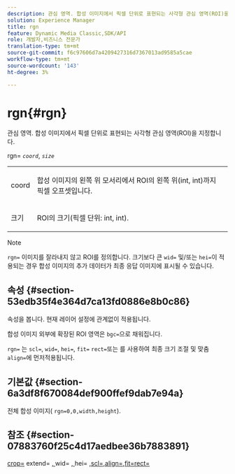 ```yaml
---
description: 관심 영역. 합성 이미지에서 픽셀 단위로 표현되는 사각형 관심 영역(ROI)을 지정합니다.
solution: Experience Manager
title: rgn
feature: Dynamic Media Classic,SDK/API
role: 개발자,비즈니스 전문가
translation-type: tm+mt
source-git-commit: f6c97606d7a4209427316d7367013ad9585a5cae
workflow-type: tm+mt
source-wordcount: '143'
ht-degree: 3%

---
```



# rgn{#rgn}

관심 영역. 합성 이미지에서 픽셀 단위로 표현되는 사각형 관심 영역(ROI)을 지정합니다.

rgn= *`coord`*, *`size`*

<table id="simpletable_3A430F9078B04C2E90F4D1A130AFA20C"> 
 <tr class="strow"> 
  <td class="stentry"> <p><span class="varname"> coord</span> </p> </td> 
  <td class="stentry"> <p>합성 이미지의 왼쪽 위 모서리에서 ROI의 왼쪽 위(int, int)까지 픽셀 오프셋입니다. </p></td> 
 </tr> 
 <tr class="strow"> 
  <td class="stentry"> <p><span class="varname"> 크기</span> </p></td> 
  <td class="stentry"> <p>ROI의 크기(픽셀 단위: int, int). </p></td> 
 </tr> 
</table>

>[!NOTE]
>
>`rgn=` 이미지를 잘라내지 않고 ROI를 정의합니다. 크기보다 큰 `wid=` 및/또는 `hei=`이 적용되는 경우 합성 이미지의 추가 데이터가 최종 응답 이미지에 표시될 수 있습니다.

## 속성 {#section-53edb35f4e364d7ca13fd0886e8b0c86}

속성을 봅니다. 현재 레이어 설정에 관계없이 적용됩니다.

합성 이미지 외부에 확장된 ROI 영역은 `bgc=`으로 채워집니다.

`rgn=` 는  `scl=`,  `wid=`,  `hei=`,  `fit=` `rect=`또는 를 사용하여 최종 크기 조절 및 맞춤 `align=`에 먼저적용됩니다.

## 기본값 {#section-6a3df8f670084def900ffef9dab7e94a}

전체 합성 이미지( `rgn=0,0,width,height`).

## 참조 {#section-07883760f25c4d17aedbee36b7883891}

[crop=](../../../../../is-api/http-ref/image-serving-api-ref/c-http-protocol-reference/c-command-reference/r-crop.md#reference-6fd0f6399966446ab4425ce050572eab) extend= [, ](../../../../../is-api/http-ref/image-serving-api-ref/c-http-protocol-reference/c-command-reference/r-extend.md#reference-7e9156beb285459d830e2d56782a74ac)wid= [, ](../../../../../is-api/http-ref/image-serving-api-ref/c-http-protocol-reference/c-command-reference/r-is-http-wid.md#reference-bfeadcb67bf4485f851eb21345527e47)hei= [ ](../../../../../is-api/http-ref/image-serving-api-ref/c-http-protocol-reference/c-command-reference/r-is-http-hei.md#reference-6d6f556ccc0e4b98a815e8a5c1944a96)  [ ](../../../../../is-api/http-ref/image-serving-api-ref/c-http-protocol-reference/c-command-reference/r-scl.md#reference-b2a74e493d0d407e98fe350551ba3fcc)  [ ](../../../../../is-api/http-ref/image-serving-api-ref/c-http-protocol-reference/c-command-reference/r-align.md#reference-b7d6b87c75124d78884f916dd6544bc7)  [ ](../../../../../is-api/http-ref/image-serving-api-ref/c-http-protocol-reference/c-command-reference/r-fit.md#reference-f11bff6d93d143d6b135de3a923bc989)  [,scl=,align=,fit=rect=](../../../../../is-api/http-ref/image-serving-api-ref/c-http-protocol-reference/c-command-reference/r-rect.md#reference-520b90d30b4c4b4692a723e4df6adaf3)
